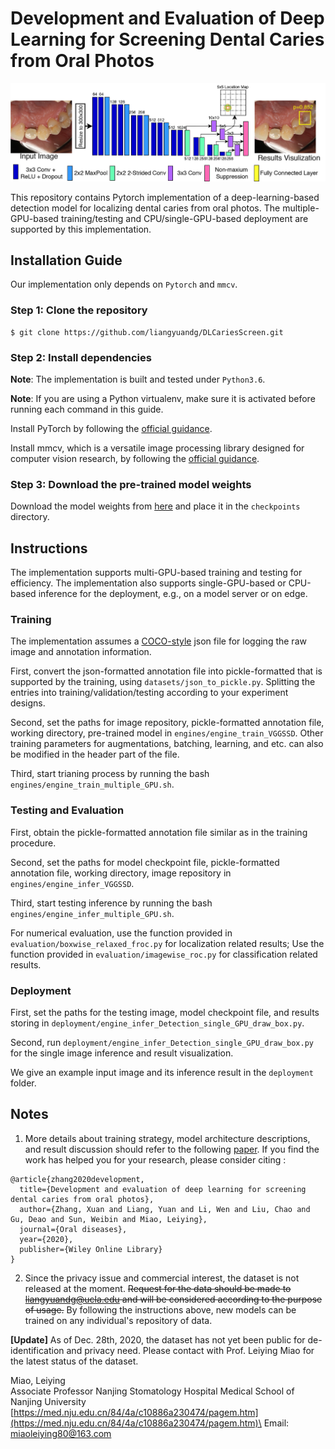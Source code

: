 # Development and Evaluation of Deep Learning for Screening Dental Caries from Oral Photos
![Ovreall Arthetecture](figure1.jpg)

This repository contains Pytorch implementation of a deep-learning-based detection model for localizing dental caries from oral photos. 
The multiple-GPU-based training/testing and CPU/single-GPU-based deployment are supported by this implementation. 


## Installation Guide
Our implementation only depends on `Pytorch` and `mmcv`. 

### Step 1: Clone the repository
```
$ git clone https://github.com/liangyuandg/DLCariesScreen.git
```

### Step 2: Install dependencies
**Note**: The implementation is built and tested under `Python3.6`.

**Note**: If you are using a Python virtualenv, make sure it is activated before running each command in this guide.

Install PyTorch by following the [official guidance](https://pytorch.org/). 

Install mmcv, which is a versatile image processing library designed for computer vision research, by following the [official guidance](https://github.com/open-mmlab/mmcv).

### Step 3: Download the pre-trained model weights
Download the model weights from [here](https://drive.google.com/file/d/1CzEkQ7mR63GsCDfRRBViYhGEZIS1aOCF/view?usp=sharing) and place it in the `checkpoints` directory.


## Instructions
The implementation supports multi-GPU-based training and testing for efficiency. The implementation also supports single-GPU-based or CPU-based inference for the deployment, e.g., on a model server or on edge. 

### Training
The implementation assumes a [COCO-style](https://cocodataset.org/#format-data) json file for logging the raw image and annotation information. 

First, convert the json-formatted annotation file into pickle-formatted that is supported by the training, using `datasets/json_to_pickle.py`. Splitting the entries into training/validation/testing according to your experiment designs. 

Second, set the paths for image repository, pickle-formatted annotation file, working directory, pre-trained model in `engines/engine_train_VGGSSD`. Other training parameters for augmentations, batching, learning, and etc. can also be modified in the header part of the file. 

Third, start trianing process by running the bash `engines/engine_train_multiple_GPU.sh`. 

### Testing and Evaluation

First, obtain the pickle-formatted annotation file similar as in the training procedure. 

Second, set the paths for model checkpoint file, pickle-formatted annotation file, working directory, image repository in `engines/engine_infer_VGGSSD`. 

Third, start testing inference by running the bash `engines/engine_infer_multiple_GPU.sh`. 

For numerical evaluation, use the function provided in `evaluation/boxwise_relaxed_froc.py` for localization related results; Use the function provided in `evaluation/imagewise_roc.py` for classification related results. 

### Deployment

First, set the paths for the testing image, model checkpoint file, and results storing in `deployment/engine_infer_Detection_single_GPU_draw_box.py`. 

Second, run `deployment/engine_infer_Detection_single_GPU_draw_box.py` for the single image inference and result visualization. 

We give an example input image and its inference result in the `deployment` folder.


## Notes
1. More details about training strategy, model architecture descriptions, and result discussion should refer to the following [paper](https://onlinelibrary.wiley.com/doi/full/10.1111/odi.13735). If you find the work has helped you for your research, please consider citing : 
```
@article{zhang2020development,
  title={Development and evaluation of deep learning for screening dental caries from oral photos},
  author={Zhang, Xuan and Liang, Yuan and Li, Wen and Liu, Chao and Gu, Deao and Sun, Weibin and Miao, Leiying},
  journal={Oral diseases},
  year={2020},
  publisher={Wiley Online Library}
}
```

2. Since the privacy issue and commercial interest, the dataset is not released at the moment. ~~Request for the data should be made to liangyuandg@ucla.edu and will be considered according to the purpose of usage.~~ By following the instructions above, new models can be trained on any individual's repository of data.

**[Update]** As of Dec. 28th, 2020, the dataset has not yet been public for de-identification and privacy need. Please contact with Prof. Leiying Miao for the latest status of the dataset. 

Miao, Leiying\
Associate Professor
Nanjing Stomatology Hospital
Medical School of Nanjing University\
[https://med.nju.edu.cn/84/4a/c10886a230474/pagem.htm](https://med.nju.edu.cn/84/4a/c10886a230474/pagem.htm)\
Email: [miaoleiying80@163.com](mailto:miaoleiying80@163.com)




